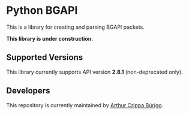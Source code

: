 # Python BGAPI
This is a library for creating and parsing BGAPI packets.

**This library is under construction.**

## Supported Versions
This library currently supports API version **2.8.1** (non-deprecated only).

## Developers

This repository is currently maintained by [Arthur Crippa Búrigo](https://github.com/acburigo).

